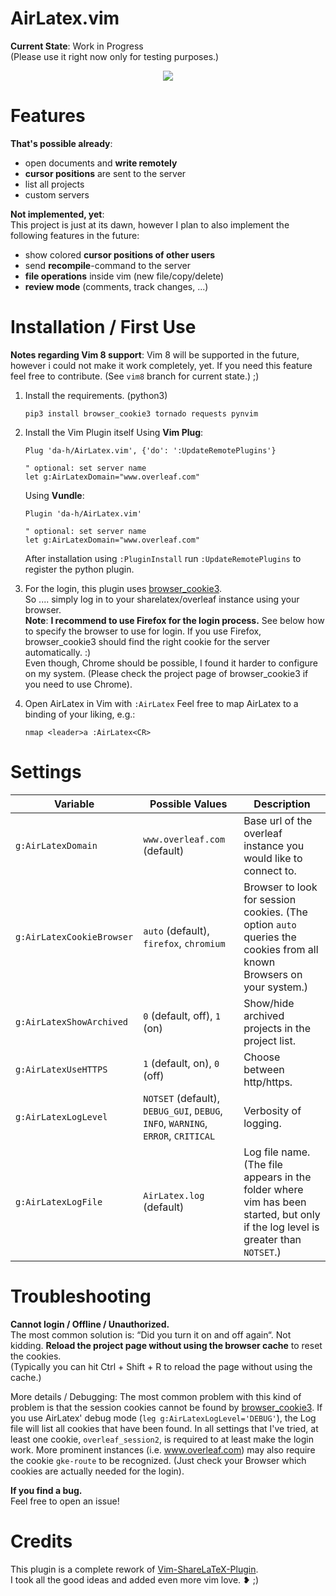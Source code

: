AirLatex.vim
============
**Current State**: Work in Progress  
(Please use it right now only for testing purposes.)

<p align="center">
  <img src="https://raw.githubusercontent.com/da-h/AirLatex.vim/master/screenshot.png">
</p>

Features
========
**That's possible already**:
- open documents and **write remotely**
- **cursor positions** are sent to the server
- list all projects
- custom servers

**Not implemented, yet**:  
This project is just at its dawn, however I plan to also implement the following features in the future:
- show colored **cursor positions of other users**
- send **recompile**-command to the server
- **file operations** inside vim (new file/copy/delete)
- **review mode** (comments, track changes, ...)



Installation / First Use
========================
**Notes regarding Vim 8 support**: Vim 8 will be supported in the future, however i could not make it work completely, yet. If you need this feature feel free to contribute. (See `vim8` branch for current state.) ;)

1. Install the requirements. (python3)
    ```
    pip3 install browser_cookie3 tornado requests pynvim
    ```
2. Install the Vim Plugin itself
    Using **Vim Plug**:
    ```
	Plug 'da-h/AirLatex.vim', {'do': ':UpdateRemotePlugins'}

    " optional: set server name
    let g:AirLatexDomain="www.overleaf.com"
    ```
    
    Using **Vundle**:
    ```
	Plugin 'da-h/AirLatex.vim'

    " optional: set server name
    let g:AirLatexDomain="www.overleaf.com"
    ```
    After installation using `:PluginInstall` run `:UpdateRemotePlugins` to register the python plugin.
3. For the login, this plugin uses [browser_cookie3](https://github.com/borisbabic/browser_cookie3).  
So .... simply log in to your sharelatex/overleaf instance using your browser.  
**Note**: **I recommend to use Firefox for the login process.** See below how to specify the browser to use for login. If you use Firefox, browser_cookie3 should find the right cookie for the server automatically. :)  
Even though, Chrome should be possible, I found it harder to configure on my system. (Please check the project page of browser_cookie3 if you need to use Chrome).
4. Open AirLatex in Vim with `:AirLatex`
Feel free to map AirLatex to a binding of your liking, e.g.:
   ```
   nmap <leader>a :AirLatex<CR>
   ```

Settings
========

Variable | Possible Values | Description
-------- | --------------- | -----------
`g:AirLatexDomain` | `www.overleaf.com` (default) | Base url of the overleaf instance you would like to connect to.
`g:AirLatexCookieBrowser` | `auto` (default), `firefox`, `chromium` | Browser to look for session cookies. (The option `auto` queries the cookies from all known Browsers on your system.)
`g:AirLatexShowArchived` | `0` (default, off), `1` (on) | Show/hide archived projects in the project list.
`g:AirLatexUseHTTPS` | `1` (default, on), `0` (off) | Choose between http/https.
`g:AirLatexLogLevel` | `NOTSET` (default), `DEBUG_GUI`, `DEBUG`, `INFO`, `WARNING`, `ERROR`, `CRITICAL` | Verbosity of logging.
`g:AirLatexLogFile` | `AirLatex.log` (default)  | Log file name. (The file appears in the folder where vim has been started, but only if the log level is greater than `NOTSET`.)


Troubleshooting
===============
**Cannot login / Offline / Unauthorized.**  
The most common solution is: “Did you turn it on and off again“. Not kidding. **Reload the project page without using the browser cache** to reset the cookies.  
(Typically you can hit Ctrl + Shift + R to reload the page without using the cache.)

More details / Debugging:
The most common problem with this kind of problem is that the session cookies cannot be found by [browser_cookie3](https://github.com/borisbabic/browser_cookie3). If you use AirLatex' debug mode (`leg g:AirLatexLogLevel='DEBUG'`), the Log file will list all cookies that have been found. In all settings that I've tried, at least one cookie, `overleaf_session2`, is required to at least make the login work. More prominent instances (i.e. www.overleaf.com) may also require the cookie `gke-route` to be recognized. (Just check your Browser which cookies are actually needed for the login).

**If you find a bug.**  
Feel free to open an issue!


Credits
=======
This plugin is a complete rework of [Vim-ShareLaTeX-Plugin](https://www.github.com/thomashn/Vim-ShareLaTeX-Plugin).  
I took all the good ideas and added even more vim love. ❥ ;)
